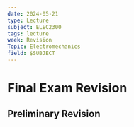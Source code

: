 ```yaml
---
date: 2024-05-21
type: Lecture
subject: ELEC2300
tags: lecture
week: Revision
Topic: Electromechanics
field: $SUBJECT
---
```


# Final Exam Revision



## Preliminary Revision

